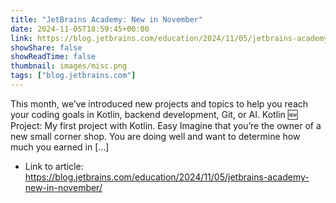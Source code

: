 ```yaml
---
title: "JetBrains Academy: New in November"
date: 2024-11-05T18:59:45+00:00
link: https://blog.jetbrains.com/education/2024/11/05/jetbrains-academy-new-in-november/
showShare: false
showReadTime: false
thumbnail: images/misc.png
tags: ["blog.jetbrains.com"]
---
```

This month, we’ve introduced new projects and topics to help you reach your coding goals in Kotlin, backend development, Git, or AI. Kotlin 🆕 Project: My first project with Kotlin. Easy Imagine that you’re the owner of a new small corner shop. You are doing well and want to determine how much you earned in […]

- Link to article: https://blog.jetbrains.com/education/2024/11/05/jetbrains-academy-new-in-november/